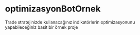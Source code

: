 # optimizasyonBotOrnek
Trade stratejinizde kullanacağınız indikatörlerin optimizasyonunu yapabileceğiniz basit bir örnek proje
